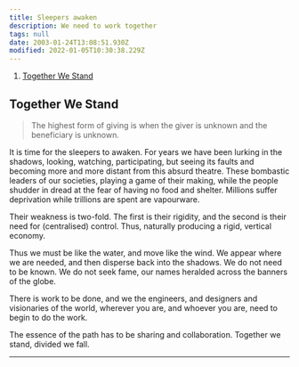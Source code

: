 ```yaml
---
title: Sleepers awaken
description: We need to work together
tags: null
date: 2003-01-24T13:08:51.930Z
modified: 2022-01-05T10:30:38.229Z
---
```


1. [Together We Stand](#together-we-stand)

## Together We Stand

> The highest form of giving is when the giver is unknown and the beneficiary is unknown.

It is time for the sleepers to awaken. For years we have been lurking in the shadows, looking, watching, participating, but seeing its faults and becoming more and more distant from this absurd theatre. These bombastic leaders of our societies, playing a game of their making, while the people shudder in dread at the fear of having no food and shelter. Millions suffer deprivation while trillions are spent are vapourware.

Their weakness is two-fold. The first is their rigidity, and the second is their need for (centralised) control. Thus, naturally producing a rigid, vertical economy.

Thus we must be like the water, and move like the wind. We appear where we are needed, and then disperse back into the shadows. We do not need to be known. We do not seek fame, our names heralded across the banners of the globe.

There is work to be done, and we the engineers, and designers and visionaries of the world, wherever you are, and whoever you are, need to begin to do the work.

The essence of the path has to be sharing and collaboration. Together we stand, divided we fall.

---
